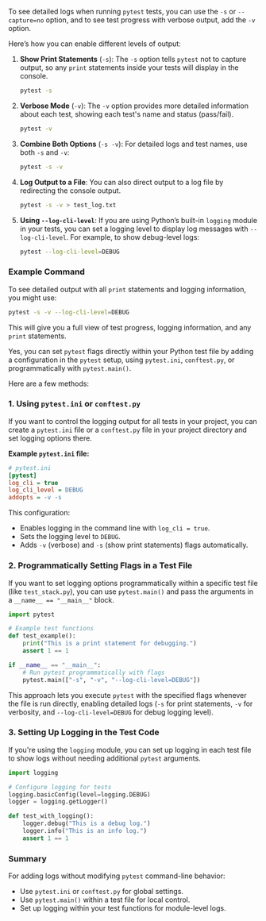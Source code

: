 To see detailed logs when running `pytest` tests, you can use the `-s` or `--capture=no` option, and to see test progress with verbose output, add the `-v` option.

Here’s how you can enable different levels of output:

1. **Show Print Statements** (`-s`):
   The `-s` option tells `pytest` not to capture output, so any `print` statements inside your tests will display in the console.

   ```bash
   pytest -s
   ```

2. **Verbose Mode** (`-v`):
   The `-v` option provides more detailed information about each test, showing each test's name and status (pass/fail).

   ```bash
   pytest -v
   ```

3. **Combine Both Options** (`-s -v`):
   For detailed logs and test names, use both `-s` and `-v`:

   ```bash
   pytest -s -v
   ```

4. **Log Output to a File**:
   You can also direct output to a log file by redirecting the console output.

   ```bash
   pytest -s -v > test_log.txt
   ```

5. **Using `--log-cli-level`**:
   If you are using Python’s built-in `logging` module in your tests, you can set a logging level to display log messages with `--log-cli-level`. For example, to show debug-level logs:

   ```bash
   pytest --log-cli-level=DEBUG
   ```

### Example Command
To see detailed output with all `print` statements and logging information, you might use:

```bash
pytest -s -v --log-cli-level=DEBUG
```

This will give you a full view of test progress, logging information, and any `print` statements.

Yes, you can set `pytest` flags directly within your Python test file by adding a configuration in the `pytest` setup, using `pytest.ini`, `conftest.py`, or programmatically with `pytest.main()`.

Here are a few methods:

### 1. Using `pytest.ini` or `conftest.py`
If you want to control the logging output for all tests in your project, you can create a `pytest.ini` file or a `conftest.py` file in your project directory and set logging options there.

**Example `pytest.ini` file:**

```ini
# pytest.ini
[pytest]
log_cli = true
log_cli_level = DEBUG
addopts = -v -s
```

This configuration:
- Enables logging in the command line with `log_cli = true`.
- Sets the logging level to `DEBUG`.
- Adds `-v` (verbose) and `-s` (show print statements) flags automatically.

### 2. Programmatically Setting Flags in a Test File

If you want to set logging options programmatically within a specific test file (like `test_stack.py`), you can use `pytest.main()` and pass the arguments in a `__name__ == "__main__"` block.

```python
import pytest

# Example test functions
def test_example():
    print("This is a print statement for debugging.")
    assert 1 == 1

if __name__ == "__main__":
    # Run pytest programmatically with flags
    pytest.main(["-s", "-v", "--log-cli-level=DEBUG"])
```

This approach lets you execute `pytest` with the specified flags whenever the file is run directly, enabling detailed logs (`-s` for print statements, `-v` for verbosity, and `--log-cli-level=DEBUG` for debug logging level).

### 3. Setting Up Logging in the Test Code
If you're using the `logging` module, you can set up logging in each test file to show logs without needing additional `pytest` arguments.

```python
import logging

# Configure logging for tests
logging.basicConfig(level=logging.DEBUG)
logger = logging.getLogger()

def test_with_logging():
    logger.debug("This is a debug log.")
    logger.info("This is an info log.")
    assert 1 == 1
```

### Summary
For adding logs without modifying `pytest` command-line behavior:
- Use `pytest.ini` or `conftest.py` for global settings.
- Use `pytest.main()` within a test file for local control.
- Set up logging within your test functions for module-level logs.